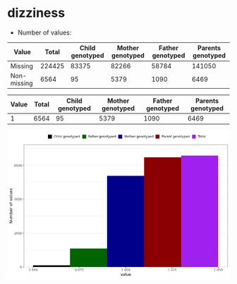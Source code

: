 # dizziness
- Number of values:

| Value | Total | Child genotyped | Mother genotyped | Father genotyped | Parents genotyped |
| ----- | ----- | --------------- | ---------------- | ---------------- |---------------- |
| Missing | 224425 | 83375 | 82266 | 58784 | 141050 |
| Non-missing | 6564 | 95 | 5379 | 1090 | 6469 |

| Value | Total | Child genotyped | Mother genotyped | Father genotyped | Parents genotyped |
| ----- | ----- | --------------- | ---------------- | ---------------- |---------------- |
| 1 | 6564 | 95 | 5379 | 1090 | 6469 |



![](dizziness_n.png)



